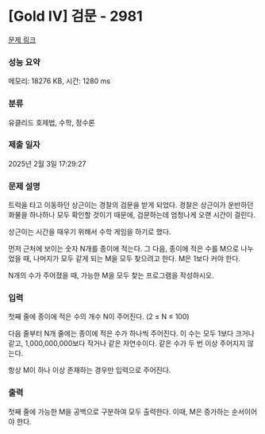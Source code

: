 # [Gold IV] 검문 - 2981 

[문제 링크](https://www.acmicpc.net/problem/2981) 

### 성능 요약

메모리: 18276 KB, 시간: 1280 ms

### 분류

유클리드 호제법, 수학, 정수론

### 제출 일자

2025년 2월 3일 17:29:27

### 문제 설명

<p>트럭을 타고 이동하던 상근이는 경찰의 검문을 받게 되었다. 경찰은 상근이가 운반하던 화물을 하나하나 모두 확인할 것이기 때문에, 검문하는데 엄청나게 오랜 시간이 걸린다.</p>

<p>상근이는 시간을 때우기 위해서 수학 게임을 하기로 했다.</p>

<p>먼저 근처에 보이는 숫자 N개를 종이에 적는다. 그 다음, 종이에 적은 수를 M으로 나누었을 때, 나머지가 모두 같게 되는 M을 모두 찾으려고 한다. M은 1보다 커야 한다.</p>

<p>N개의 수가 주어졌을 때, 가능한 M을 모두 찾는 프로그램을 작성하시오.</p>

### 입력 

 <p>첫째 줄에 종이에 적은 수의 개수 N이 주어진다. (2 ≤ N ≤ 100)</p>

<p>다음 줄부터 N개 줄에는 종이에 적은 수가 하나씩 주어진다. 이 수는 모두 1보다 크거나 같고, 1,000,000,000보다 작거나 같은 자연수이다. 같은 수가 두 번 이상 주어지지 않는다.</p>

<p>항상 M이 하나 이상 존재하는 경우만 입력으로 주어진다.</p>

### 출력 

 <p>첫째 줄에 가능한 M을 공백으로 구분하여 모두 출력한다. 이때, M은 증가하는 순서이어야 한다.</p>


